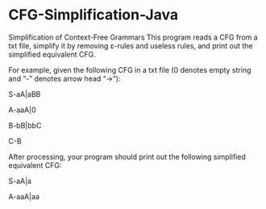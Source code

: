 # CFG-Simplification-Java

Simplification of Context-Free Grammars
This program reads a CFG from a txt file, simplify it by removing ε-rules and useless rules,
and print out the simplified equivalent CFG. 

For example, given the following CFG in a txt file (0 denotes empty string and “-” denotes arrow head “→”):

S-aA|aBB

A-aaA|0

B-bB|bbC

C-B

After processing, your program should print out the following simplified equivalent CFG:

S-aA|a

A-aaA|aa

